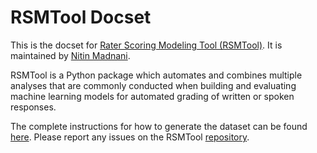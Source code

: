 RSMTool Docset
==============

This is the docset for [Rater Scoring Modeling Tool (RSMTool)](https://rsmtool.readthedocs.io).  It is maintained by [Nitin Madnani](https://github.com/desilinguist).

RSMTool is a Python package which automates and combines multiple analyses that are commonly conducted when building and evaluating machine learning models for automated grading of written or spoken responses. 

The complete instructions for how to generate the dataset can be found [here](https://rsmtool.readthedocs.io/en/stable/internal/dash_instructions.html). Please report any issues on the RSMTool [repository](https://github.com/EducationalTestingService/rsmtool).
